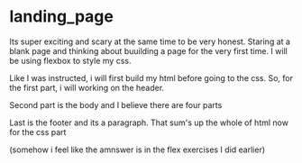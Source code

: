 # landing_page

Its super exciting and scary at the same time to be very honest. Staring at a blank page and thinking about buuilding a page for the very first time. I will be using flexbox to style my css. 

Like I was instructed, i will first build my html before going to the css. So, for the first part, i will working on the header.
 
 <!-- task 1 Header
  - the header has one header logo on the left with and three links on the right
   so i'll be needing a .png file for my logo -->

Second part is the body and I believe there are four parts

<!--Task 2.1 Body
- first part consist of 
    two paragraph <p>*2 
    one button
    image

Task 2.2 
- second part consist of 
   one sub heading/paragraph
   four images with text underneath team

Task 2.3
- third part(not sure its the same line ...need to google how to add quotes in html)
   one long paragraph/quotes
   another paragraph 
Task 2.4
- fourth consit of 
   two paragraph
   one button   
-->

Last is the footer and its a paragraph. That sum's up the whole of html now for the css part

(somehow i feel like the amnswer is in the flex exercises I did earlier)